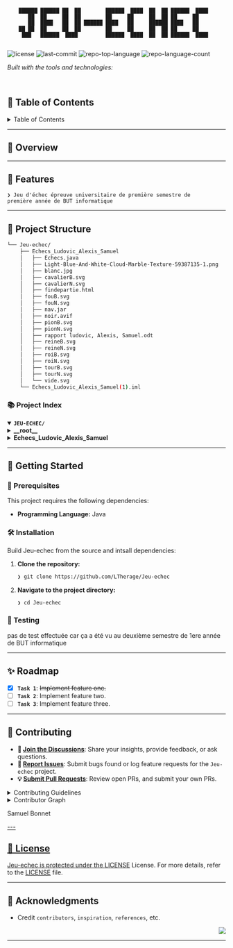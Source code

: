 <div id="top">

<!-- HEADER STYLE: CONSOLE -->
<div align="center">

```console
██████ ██████ ██  ██        ██████  ████  ██  ██ ██████  ████  
   ██  ██     ██  ██        ██     ██     ██  ██ ██     ██     
   ██  ████   ██  ██ ██████ ████   ██     ██████ ████   ██     
██ ██  ██     ██  ██        ██     ██     ██  ██ ██     ██     
 ███   ██████  ████         ██████  ████  ██  ██ ██████  ████  


```

</div>

<!-- BADGES -->
<img src="https://img.shields.io/github/license/LTherage/Jeu-echec?style=flat-square&logo=opensourceinitiative&logoColor=white&color=8a2be2" alt="license">
<img src="https://img.shields.io/github/last-commit/LTherage/Jeu-echec?style=flat-square&logo=git&logoColor=white&color=8a2be2" alt="last-commit">
<img src="https://img.shields.io/github/languages/top/LTherage/Jeu-echec?style=flat-square&color=8a2be2" alt="repo-top-language">
<img src="https://img.shields.io/github/languages/count/LTherage/Jeu-echec?style=flat-square&color=8a2be2" alt="repo-language-count">

<em>Built with the tools and technologies:</em>


</div>
<br>

## 📖 Table of Contents

<details>
<summary>Table of Contents</summary>

- [📖 Table of Contents](#-table-of-contents)
- [🎉 Overview](#-overview)
- [🦄 Features](#-features)
- [🎨 Project Structure](#-project-structure)
    - [📚 Project Index](#-project-index)
- [🚀 Getting Started](#-getting-started)
    - [📝 Prerequisites](#-prerequisites)
    - [🛠️ Installation](#-installation)
    - [🤖 Usage](#-usage)
    - [🧪 Testing](#-testing)
- [✨ Roadmap](#-roadmap)
- [🤗 Contributing](#-contributing)
- [📃 License](#-license)
- [👏 Acknowledgments](#-acknowledgments)

</details>

---

## 🎉 Overview



---

## 🦄 Features

<code>❯ Jeu d'échec épreuve universitaire de première semestre de première année de BUT informatique </code>

---

## 🎨 Project Structure

```sh
└── Jeu-echec/
    ├── Echecs_Ludovic_Alexis_Samuel
    │   ├── Echecs.java
    │   ├── Light-Blue-And-White-Cloud-Marble-Texture-59387135-1.png
    │   ├── blanc.jpg
    │   ├── cavalierB.svg
    │   ├── cavalierN.svg
    │   ├── findepartie.html
    │   ├── fouB.svg
    │   ├── fouN.svg
    │   ├── nav.jar
    │   ├── noir.avif
    │   ├── pionB.svg
    │   ├── pionN.svg
    │   ├── rapport ludovic, Alexis, Samuel.odt
    │   ├── reineB.svg
    │   ├── reineN.svg
    │   ├── roiB.svg
    │   ├── roiN.svg
    │   ├── tourB.svg
    │   ├── tourN.svg
    │   └── vide.svg
    └── Echecs_Ludovic_Alexis_Samuel(1).iml
```

### 📚 Project Index

<details open>
	<summary><b><code>JEU-ECHEC/</code></b></summary>
	<!-- __root__ Submodule -->
	<details>
		<summary><b>__root__</b></summary>
		<blockquote>
			<div class='directory-path' style='padding: 8px 0; color: #666;'>
				<code><b>⦿ __root__</b></code>
			<table style='width: 100%; border-collapse: collapse;'>
			<thead>
				<tr style='background-color: #f8f9fa;'>
					<th style='width: 30%; text-align: left; padding: 8px;'>File Name</th>
					<th style='text-align: left; padding: 8px;'>Summary</th>
				</tr>
			</thead>
			</table>
		</blockquote>
	</details>
	<!-- Echecs_Ludovic_Alexis_Samuel Submodule -->
	<details>
		<summary><b>Echecs_Ludovic_Alexis_Samuel</b></summary>
		<blockquote>
			<div class='directory-path' style='padding: 8px 0; color: #666;'>
				<code><b>⦿ Echecs_Ludovic_Alexis_Samuel</b></code>
			<table style='width: 100%; border-collapse: collapse;'>
			<thead>
				<tr style='background-color: #f8f9fa;'>
					<th style='width: 30%; text-align: left; padding: 8px;'>File Name</th>
					<th style='text-align: left; padding: 8px;'>Summary</th>
				</tr>
			</thead>
				<tr style='border-bottom: 1px solid #eee;'>
					<td style='padding: 8px;'><b><a href='https://github.com/LTherage/Jeu-echec/blob/master/Echecs_Ludovic_Alexis_Samuel/noir.avif'>noir.avif</a></b></td>
					<td style='padding: 8px;'>Code>❯ REPLACE-ME</code></td>
				</tr>
				<tr style='border-bottom: 1px solid #eee;'>
					<td style='padding: 8px;'><b><a href='https://github.com/LTherage/Jeu-echec/blob/master/Echecs_Ludovic_Alexis_Samuel/findepartie.html'>findepartie.html</a></b></td>
					<td style='padding: 8px;'>Code>❯ REPLACE-ME</code></td>
				</tr>
				<tr style='border-bottom: 1px solid #eee;'>
					<td style='padding: 8px;'><b><a href='https://github.com/LTherage/Jeu-echec/blob/master/Echecs_Ludovic_Alexis_Samuel/Echecs.java'>Echecs.java</a></b></td>
					<td style='padding: 8px;'>Code>❯ REPLACE-ME</code></td>
				</tr>
				<tr style='border-bottom: 1px solid #eee;'>
					<td style='padding: 8px;'><b><a href='https://github.com/LTherage/Jeu-echec/blob/master/Echecs_Ludovic_Alexis_Samuel/rapport ludovic, Alexis, Samuel.odt'>rapport ludovic, Alexis, Samuel.odt</a></b></td>
					<td style='padding: 8px;'>Code>❯ REPLACE-ME</code></td>
				</tr>
			</table>
		</blockquote>
	</details>
</details>

---

## 🚀 Getting Started

### 📝 Prerequisites

This project requires the following dependencies:

- **Programming Language:** Java

### 🛠️ Installation

Build Jeu-echec from the source and intsall dependencies:

1. **Clone the repository:**

    ```sh
    ❯ git clone https://github.com/LTherage/Jeu-echec
    ```

2. **Navigate to the project directory:**

    ```sh
    ❯ cd Jeu-echec
    ```




### 🧪 Testing

pas de test effectuée car ça a été vu au deuxième semestre de 1ere année de BUT informatique 

---

## ✨ Roadmap

- [X] **`Task 1`**: <strike>Implement feature one.</strike>
- [ ] **`Task 2`**: Implement feature two.
- [ ] **`Task 3`**: Implement feature three.

---

## 🤗 Contributing

- **💬 [Join the Discussions](https://github.com/LTherage/Jeu-echec/discussions)**: Share your insights, provide feedback, or ask questions.
- **🐛 [Report Issues](https://github.com/LTherage/Jeu-echec/issues)**: Submit bugs found or log feature requests for the `Jeu-echec` project.
- **💡 [Submit Pull Requests](https://github.com/LTherage/Jeu-echec/blob/main/CONTRIBUTING.md)**: Review open PRs, and submit your own PRs.

<details closed>
<summary>Contributing Guidelines</summary>

1. **Fork the Repository**: Start by forking the project repository to your github account.
2. **Clone Locally**: Clone the forked repository to your local machine using a git client.
   ```sh
   git clone https://github.com/LTherage/Jeu-echec
   ```
3. **Create a New Branch**: Always work on a new branch, giving it a descriptive name.
   ```sh
   git checkout -b new-feature-x
   ```
4. **Make Your Changes**: Develop and test your changes locally.
5. **Commit Your Changes**: Commit with a clear message describing your updates.
   ```sh
   git commit -m 'Implemented new feature x.'
   ```
6. **Push to github**: Push the changes to your forked repository.
   ```sh
   git push origin new-feature-x
   ```
7. **Submit a Pull Request**: Create a PR against the original project repository. Clearly describe the changes and their motivations.
8. **Review**: Once your PR is reviewed and approved, it will be merged into the main branch. Congratulations on your contribution!
</details>

<details closed>
<summary>Contributor Graph</summary>
<br>
<p align="left">
   <a href="https://github.com{/LTherage/Jeu-echec/}graphs/contributors">
      <img src="https://contrib.rocks/image?repo=LTherage/Jeu-echec">
   </a>
</p>
</details>

<p> Samuel Bonnet <a href="https://github.com/Samuel-BONNET"></p>
---

## 📃 License

Jeu-echec is protected under the [LICENSE](https://choosealicense.com/licenses) License. For more details, refer to the [LICENSE](https://choosealicense.com/licenses/) file.

---

## 👏 Acknowledgments

- Credit `contributors`, `inspiration`, `references`, etc.

<div align="right">

[![][back-to-top]](#top)

</div>


[back-to-top]: https://img.shields.io/badge/-BACK_TO_TOP-151515?style=flat-square


---
